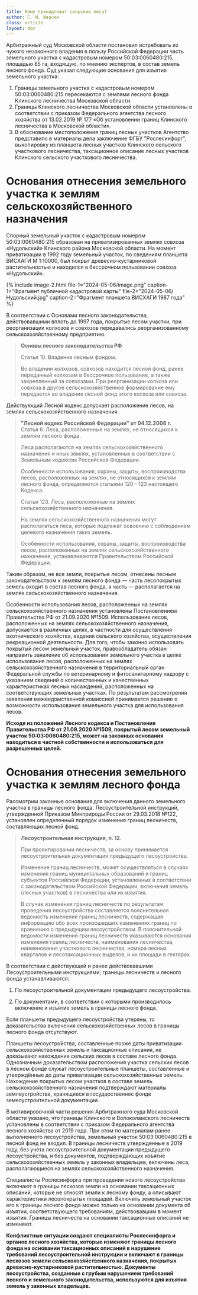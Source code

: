 ```yaml
---
title: Кому принадлежат сельские леса?
author: С. И. Ивасюк
class: article
layout: doc 
---
```


Арбитражный суд Московской области постановил истребовать из чужого незаконного владения в пользу Российской Федерации часть земельного участка с кадастровым номером 50:03:0060480:215, площадью 85 га, входящую, по мнению экспертов, в состав земель лесного фонда. Суд указал следующие основания для изъятия земельного участка:

1. Границы земельного участка с кадастровым номером 50:03:0060480:215 пересекаются с землями лесного фонда Клинского лесничества Московской области.
2. Границы Клинского лесничества Московской области установлены в соответствии с
   приказом Федерального агентства лесного хозяйства от 13.02.2019 № 177 «Об
   установлении границ Клинского лесничества в Московской области».
3. В обоснование местоположения границ лесных участков Агентство представило в
   материалы дела заключение ФГБУ "Рослесинфорг", выкопировку из планшета лесных
   участков Клинского сельского участкового лесничества, таксационное описание
   лесных участков Клинского сельского участкового лесничества.

# Основания отнесения земельного участка к землям сельскохозяйственного назначения

Спорный земельный участок с кадастровым номером 50:03:0060480:215 образован на приватизированных землях совхоза «Нудольский» Клинского района Московской области. На момент приватизации в 1992 году земельный участок, по сведениям планшета ВИСХАГИ М 1:10000, был покрыт древесно-кустарниковой растительностью и находился в бессрочном пользовании совхоза «Нудольский». 

{% include image-2.html 
file-1="2024-05-06/image.png" caption-1="Фрагмент публичной кадастровой карты" 
file-2="2024-05-06/Нудольский.jpg" caption-2="Фрагмент планшета ВИСХАГИ 1987 года" %}

В соответствии с Основами лесного законодательства, действовавшими вплоть до 1997 года, покрытые лесом участки, при реорганизации колхозов и совхозов передавались реорганизованному сельскохозяйственному предприятию.

> **Основы лесного законодательства РФ**
>
> Статья 10. Владение лесным фондом. 
>
> Во владении колхозов, совхозов находится лесной фонд, ранее переданный колхозам в бессрочное пользование, а также закрепленный за совхозами. При реорганизации колхоза или совхоза в другое сельскохозяйственное формирование ему передается во владение лесной фонд этого колхоза или совхоза.

Действующий Лесной кодекс допускает расположение лесов, на землях сельскохозяйственного назначения.

> **"Лесной кодекс Российской Федерации" от 04.12.2006 г.**   
> Статья 6. Леса, расположенные на землях, не относящихся к землям лесного фонда.
>
> Леса располагаются на землях сельскохозяйственного назначения и иных землях, установленных в соответствии с Земельным кодексом Российской Федерации.
>
> Особенности использования, охраны, защиты, воспроизводства лесов, расположенных на землях, не относящихся к землям лесного фонда, определяются статьями 120 - 123 настоящего Кодекса.
>
> Статья 123. Леса, расположенные на землях сельскохозяйственного назначения.
>
> На землях сельскохозяйственного назначения могут располагаться леса, которые подлежат освоению с соблюдением целевого назначения таких земель.
>
> Особенности использования, охраны, защиты, воспроизводства лесов, расположенных на землях сельскохозяйственного назначения, устанавливаются Правительством Российской Федерации.

Таким образом, не все земли, покрытые лесом, отнесены лесным законодательством к землям лесного фонда — часть лесопокрытых земель входит в состав лесного фонда, а часть — располагается на землях сельскохозяйственного назначения.

Особенности использования лесов, расположенных на землях сельскохозяйственного назначения установлены Постановлением Правительства РФ от 21.09.2020 №1509. Использование лесов, расположенных на землях сельскохозяйственного назначения, допускается в различных целях, в частности для осуществления охотнического хозяйства, ведения сельского хозяйства, осуществления рекреационной деятельности. Для того, чтобы законно использовать покрытый лесом земельный участок, правообладатель обязан направить заявление об использовании земельного участка в целях использования лесов, расположенных на землях сельскохозяйственного назначения в территориальный орган Федеральной службы по ветеринарному и фитосанитарному надзору с указанием сведений о количественных и качественных характеристиках лесных насаждений, расположенных на соответствующих земельных участках. По результатам рассмотрения заявления межведомственной комиссией принимается решение о возможности использования земельного участка для использования лесов.

**Исходя из положений Лесного кодекса и Постановления Правительства РФ от 21.09.2020 №1509, покрытый лесом земельный участок 50:03:0060480:215, может на законных основания находиться в частной собственности и использоваться для разрешенных целей.** 

# Основания отнесения земельного участка к землям лесного фонда

Рассмотрим законные основания для включения данного земельного участка в границы лесного фонда. Лесоустроительной инструкций, утвержденной Приказом Минприроды России от 29.03.2018 №122, установлен определенный порядок изменения границ лесничеств, составляющих лесной фонд.

> **Лесоустроительная инструкция, п. 12.** 
>
> При проектировании лесничеств, за основу принимается лесоустроительная документация предыдущего лесоустройства.
>
> Изменение границ лесничеств, может осуществляться в случаях изменения границ муниципальных образований и границ субъектов Российской Федерации, установленных в соответствии с законодательством Российской Федерации, включения земель (лесных участков) в лесничества или их изъятия.
>
> В случае изменения границ лесничеств по результатам проведения лесоустройства составляется пояснительная ведомость изменений границ лесничеств, содержащая информацию обо всех произошедших изменениях границ по сравнению с предыдущим лесоустройством. В пояснительной ведомости изменений границ лесничеств указываются основания изменения границ лесничеств, наименования лесничества, наименования участкового лесничества, номера лесных кварталов и лесотаксационных выделов, и их площади в гектарах.

В соответствии с действующей и ранее действовавшими Лесоустроительными инструкциями,   границы лесничеств и лесного фонда устанавливаются:

1. По лесоустроительной документации предыдущего лесоустройства.

2. По документами, в соответствии с которыми производилось включение и изъятие земель в границы лесного фонда.

Если планшеты предыдущего лесоустройства утеряны, то доказательства включения сельскохозяйственных лесов в границы лесного фонда отсутствуют.

Планшеты лесоустройства, составленные позже даты приватизации сельскохозяйственных земель и таксационные описания, не доказывают нахождение сельских лесов в составе лесного фонда. Однозначным доказательством расположения участка сельских лесов в лесном фонде служат лесоустроительные планшеты, составленные и утверждённые до даты приватизации сельскохозяйственных земель. Нахождение покрытых лесом участков в составе земель сельскохозяйственного назначения подтверждают материалы землеустройства, хранящиеся в государственнос фонде земелустроительной документации.

В мотивировочной части решения Арбитражного суда Московской области указано, что границы Клинского и Волоколамского лесничеств установлены в соответствии с приказом Федерального агентства лесного хозяйства от 2019 года. При этом по материалам ранее выполненного лесоустройства, земельный участок 50:03:0060480:215 в лесной фонд не входил. В границы лесничеств утвержденные в 2019 году, без учета лесоустроительной документации предыдущего лесоустройства, и без документов, подтверждающих изъятие сельскохозяйственных земель у законных владельцев, включены леса, располагающиеся на землях сельскохозяйственного назначения. 

Специалисты Рослесинфорга при проведении нового лесоустройства включают в границы лесхозов земли на основании таксационных описаний, которые не относят земли к лесному фонду, а описывают характеристики лесопокрытых площадей. Включить земельный участок его в границы лесного фонда можно только на основании документа об изъятии, соответствующего требованиям, действовавшим в момент изъятия. Границы лесничеств на основании таксационных описаний не изменяют. 

**Конфликтные ситуации создают специалисты Рослесинфорга и органов лесного хозяйства, которые изменяют границы лесного фонда на основании таксационных описаний в нарушение требований лесоустроительной инструкции и включают в границы лесхозов земели сельскохозяйственного назначения, покрытых древесно-кустарниковой растительностью. Документы лесоустройства, созданные с грубым нарушением требований лесного и земельного законодательства, используются для изъятия земель у законных владельцев.**
